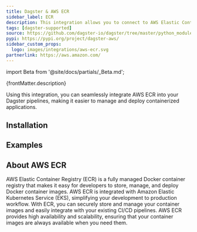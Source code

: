 ```yaml
---
title: Dagster & AWS ECR
sidebar_label: ECR
description: This integration allows you to connect to AWS Elastic Container Registry (ECR). It provides resources to interact with AWS ECR, enabling you to manage your container images.
tags: [dagster-supported]
source: https://github.com/dagster-io/dagster/tree/master/python_modules/libraries/dagster-aws
pypi: https://pypi.org/project/dagster-aws/
sidebar_custom_props:
  logo: images/integrations/aws-ecr.svg
partnerlink: https://aws.amazon.com/
---
```


import Beta from '@site/docs/partials/\_Beta.md';

<Beta />

<p>{frontMatter.description}</p>

Using this integration, you can seamlessly integrate AWS ECR into your Dagster pipelines, making it easier to manage and deploy containerized applications.

## Installation

<PackageInstallInstructions packageName="dagster-aws" />

## Examples

<CodeExample path="docs_snippets/docs_snippets/integrations/aws-ecr.py" language="python" />

## About AWS ECR

AWS Elastic Container Registry (ECR) is a fully managed Docker container registry that makes it easy for developers to store, manage, and deploy Docker container images. AWS ECR is integrated with Amazon Elastic Kubernetes Service (EKS), simplifying your development to production workflow. With ECR, you can securely store and manage your container images and easily integrate with your existing CI/CD pipelines. AWS ECR provides high availability and scalability, ensuring that your container images are always available when you need them.
